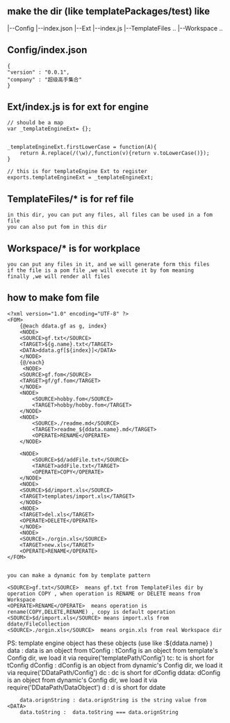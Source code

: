 ## make the dir (like templatePackages/test) like
|--Config
    |--index.json
|--Ext
    |--index.js
|--TemplateFiles
    ..
|--Workspace
    ..



## Config/index.json 
    {
    "version" : "0.0.1",
    "company" : "超级高手集合"
    }

## Ext/index.js  is for ext for engine
    // should be a map
    var _templateEngineExt= {};


    _templateEngineExt.firstLowerCase = function(A){
        return A.replace(/(\w)/,function(v){return v.toLowerCase()});
    }

    // this is for templateEngine Ext to register
    exports.templateEngineExt = _templateEngineExt;


## TemplateFiles/*   is for ref file  
    in this dir, you can put any files, all files can be used in a fom file
    you can also put fom in this dir

## Workspace/*   is for workplace
    you can put any files in it, and we will generate form this files
    if the file is a pom file ,we will execute it by fom meaning
    finally ,we will render all files

## how to make fom file
    <?xml version="1.0" encoding="UTF-8" ?>
    <FOM>
        {@each ddata.gf as g, index}
        <NODE>
        <SOURCE>gf.txt</SOURCE>
        <TARGET>${g.name}.txt</TARGET>
        <DATA>ddata.gf[${index}]</DATA>
        </NODE>
        {@/each}
         <NODE>
        <SOURCE>gf.fom</SOURCE>
        <TARGET>gf/gf.fom</TARGET>
        </NODE>
        <NODE>
            <SOURCE>hobby.fom</SOURCE>
            <TARGET>hobby/hobby.fom</TARGET>
        </NODE>
        <NODE>
            <SOURCE>./readme.md</SOURCE>
            <TARGET>readme_${ddata.name}.md</TARGET>
            <OPERATE>RENAME</OPERATE>
        </NODE>

        <NODE>
            <SOURCE>$d/addFile.txt</SOURCE>
            <TARGET>addFile.txt</TARGET>
            <OPERATE>COPY</OPERATE>
        </NODE>
        <NODE>
        <SOURCE>$d/import.xls</SOURCE>
        <TARGET>templates/import.xls</TARGET>
        </NODE>
        <NODE>
        <TARGET>del.xls</TARGET>
        <OPERATE>DELETE</OPERATE>
        </NODE>
        <NODE>
        <SOURCE>./orgin.xls</SOURCE>
        <TARGET>new.xls</TARGET>
        <OPERATE>RENAME</OPERATE>
    </FOM>


    you can make a dynamic fom by template pattern 

    <SOURCE>gf.txt</SOURCE>  means gf.txt from TemplateFiles dir by operation COPY , when operation is RENAME or DELETE means from Workspace
    <OPERATE>RENAME</OPERATE>  means operation is rename(COPY,DELETE,RENAME) , copy is default operation
    <SOURCE>$d/import.xls</SOURCE> means import.xls from ddate/FileCollection 
    <SOURCE>./orgin.xls</SOURCE>  means orgin.xls from real Workspace dir


PS: template engine object has these objects (use like :${ddata.name} )
        data :  data is an object from <DATA>
        tConfig : tConfig is an object from template's Config dir, we load it via require('templatePath/Config')
        tc:  tc is short for tConfig
        dConfig : dConfig is an object from dynamic's Config dir, we load it via require('DDataPath/Config')
        dc : dc is short for dConfig
        ddata: dConfig is an object from dynamic's Config dir, we load it via require('DDataPath/DataObject')
        d : d is short for ddate

        data.orignString : data.orignString is the string value from <DATA>
        data.toString :  data.toString === data.orignString 